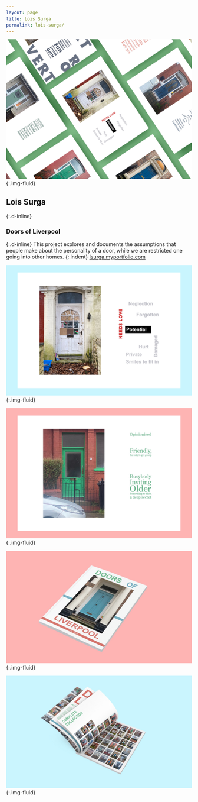 ```yaml
---
layout: page
title: Lois Surga
permalink: lois-surga/
---
```

![Mock-up of a variety of publication spreads featuring doors and typographic statements](../images/lois_surga_01.jpg "Publication design artwork"){:.img-fluid}
## Lois Surga
{:.d-inline}
### Doors of Liverpool
{:.d-inline}
This project explores and documents the assumptions that people make about the personality of a door, while we are restricted one going into other homes.
{:.indent}
[lsurga.myportfolio.com](https://lsurga.myportfolio.com)

![Publication spread artwork featuring doors and typographic statements](../images/lois_surga_02.jpg "Publication design artwork"){:.img-fluid}

![Publication spread artwork featuring a photograph of a door](../images/lois_surga_03.jpg "Publication design artwork"){:.img-fluid}

![Mock-up of front cover design featuring doors and typographic statements](../images/lois_surga_04.jpg "Publication design artwork"){:.img-fluid}

![Mock-up of internal spread design featuring a collection of photographs of doors](../images/lois_surga_05.jpg "Publication design artwork"){:.img-fluid}
